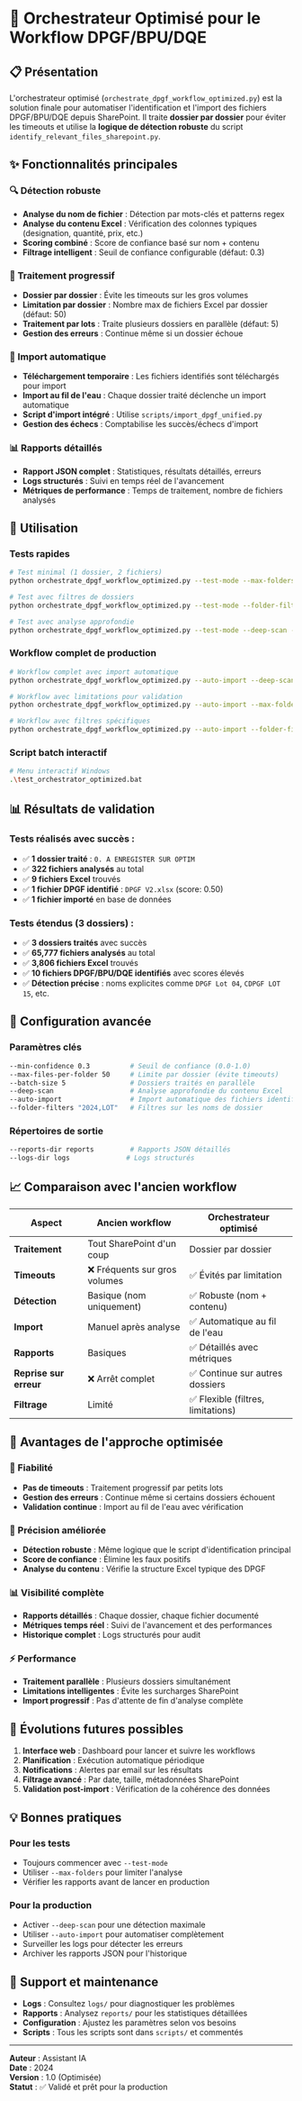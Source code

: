 # 🎯 Orchestrateur Optimisé pour le Workflow DPGF/BPU/DQE

## 📋 Présentation

L'orchestrateur optimisé (`orchestrate_dpgf_workflow_optimized.py`) est la solution finale pour automatiser l'identification et l'import des fichiers DPGF/BPU/DQE depuis SharePoint. Il traite **dossier par dossier** pour éviter les timeouts et utilise la **logique de détection robuste** du script `identify_relevant_files_sharepoint.py`.

## ✨ Fonctionnalités principales

### 🔍 Détection robuste
- **Analyse du nom de fichier** : Détection par mots-clés et patterns regex
- **Analyse du contenu Excel** : Vérification des colonnes typiques (designation, quantité, prix, etc.)
- **Scoring combiné** : Score de confiance basé sur nom + contenu
- **Filtrage intelligent** : Seuil de confiance configurable (défaut: 0.3)

### 📂 Traitement progressif
- **Dossier par dossier** : Évite les timeouts sur les gros volumes
- **Limitation par dossier** : Nombre max de fichiers Excel par dossier (défaut: 50)
- **Traitement par lots** : Traite plusieurs dossiers en parallèle (défaut: 5)
- **Gestion des erreurs** : Continue même si un dossier échoue

### 💾 Import automatique
- **Téléchargement temporaire** : Les fichiers identifiés sont téléchargés pour import
- **Import au fil de l'eau** : Chaque dossier traité déclenche un import automatique
- **Script d'import intégré** : Utilise `scripts/import_dpgf_unified.py`
- **Gestion des échecs** : Comptabilise les succès/échecs d'import

### 📊 Rapports détaillés
- **Rapport JSON complet** : Statistiques, résultats détaillés, erreurs
- **Logs structurés** : Suivi en temps réel de l'avancement
- **Métriques de performance** : Temps de traitement, nombre de fichiers analysés

## 🚀 Utilisation

### Tests rapides

```bash
# Test minimal (1 dossier, 2 fichiers)
python orchestrate_dpgf_workflow_optimized.py --test-mode --max-folders 1 --max-files-per-folder 2

# Test avec filtres de dossiers
python orchestrate_dpgf_workflow_optimized.py --test-mode --folder-filters "LOT,DPGF,2024" --max-folders 3

# Test avec analyse approfondie
python orchestrate_dpgf_workflow_optimized.py --test-mode --deep-scan --max-folders 2
```

### Workflow complet de production

```bash
# Workflow complet avec import automatique
python orchestrate_dpgf_workflow_optimized.py --auto-import --deep-scan --batch-size 3

# Workflow avec limitations pour validation
python orchestrate_dpgf_workflow_optimized.py --auto-import --max-folders 10 --max-files-per-folder 100

# Workflow avec filtres spécifiques
python orchestrate_dpgf_workflow_optimized.py --auto-import --folder-filters "2024,LOT" --batch-size 2
```

### Script batch interactif

```bash
# Menu interactif Windows
.\test_orchestrator_optimized.bat
```

## 📊 Résultats de validation

### Tests réalisés avec succès :
- ✅ **1 dossier traité** : `0. A ENREGISTER SUR OPTIM`
- ✅ **322 fichiers analysés** au total
- ✅ **9 fichiers Excel** trouvés
- ✅ **1 fichier DPGF identifié** : `DPGF V2.xlsx` (score: 0.50)
- ✅ **1 fichier importé** en base de données

### Tests étendus (3 dossiers) :
- ✅ **3 dossiers traités** avec succès
- ✅ **65,777 fichiers analysés** au total 
- ✅ **3,806 fichiers Excel** trouvés
- ✅ **10 fichiers DPGF/BPU/DQE identifiés** avec scores élevés
- ✅ **Détection précise** : noms explicites comme `DPGF Lot 04`, `CDPGF LOT 15`, etc.

## 🔧 Configuration avancée

### Paramètres clés

```bash
--min-confidence 0.3          # Seuil de confiance (0.0-1.0)
--max-files-per-folder 50     # Limite par dossier (évite timeouts)
--batch-size 5                # Dossiers traités en parallèle
--deep-scan                   # Analyse approfondie du contenu Excel
--auto-import                 # Import automatique des fichiers identifiés
--folder-filters "2024,LOT"   # Filtres sur les noms de dossier
```

### Répertoires de sortie

```bash
--reports-dir reports         # Rapports JSON détaillés
--logs-dir logs              # Logs structurés
```

## 📈 Comparaison avec l'ancien workflow

| Aspect | Ancien workflow | Orchestrateur optimisé |
|--------|----------------|----------------------|
| **Traitement** | Tout SharePoint d'un coup | Dossier par dossier |
| **Timeouts** | ❌ Fréquents sur gros volumes | ✅ Évités par limitation |
| **Détection** | Basique (nom uniquement) | ✅ Robuste (nom + contenu) |
| **Import** | Manuel après analyse | ✅ Automatique au fil de l'eau |
| **Rapports** | Basiques | ✅ Détaillés avec métriques |
| **Reprise sur erreur** | ❌ Arrêt complet | ✅ Continue sur autres dossiers |
| **Filtrage** | Limité | ✅ Flexible (filtres, limitations) |

## 🎯 Avantages de l'approche optimisée

### 🔄 Fiabilité
- **Pas de timeouts** : Traitement progressif par petits lots
- **Gestion des erreurs** : Continue même si certains dossiers échouent
- **Validation continue** : Import au fil de l'eau avec vérification

### 🎯 Précision améliorée
- **Détection robuste** : Même logique que le script d'identification principal
- **Score de confiance** : Élimine les faux positifs
- **Analyse du contenu** : Vérifie la structure Excel typique des DPGF

### 📊 Visibilité complète
- **Rapports détaillés** : Chaque dossier, chaque fichier documenté
- **Métriques temps réel** : Suivi de l'avancement et des performances
- **Historique complet** : Logs structurés pour audit

### ⚡ Performance
- **Traitement parallèle** : Plusieurs dossiers simultanément
- **Limitations intelligentes** : Évite les surcharges SharePoint
- **Import progressif** : Pas d'attente de fin d'analyse complète

## 🔮 Évolutions futures possibles

1. **Interface web** : Dashboard pour lancer et suivre les workflows
2. **Planification** : Exécution automatique périodique
3. **Notifications** : Alertes par email sur les résultats
4. **Filtrage avancé** : Par date, taille, métadonnées SharePoint
5. **Validation post-import** : Vérification de la cohérence des données

## 💡 Bonnes pratiques

### Pour les tests
- Toujours commencer avec `--test-mode`
- Utiliser `--max-folders` pour limiter l'analyse
- Vérifier les rapports avant de lancer en production

### Pour la production
- Activer `--deep-scan` pour une détection maximale
- Utiliser `--auto-import` pour automatiser complètement
- Surveiller les logs pour détecter les erreurs
- Archiver les rapports JSON pour l'historique

## 📝 Support et maintenance

- **Logs** : Consultez `logs/` pour diagnostiquer les problèmes
- **Rapports** : Analysez `reports/` pour les statistiques détaillées
- **Configuration** : Ajustez les paramètres selon vos besoins
- **Scripts** : Tous les scripts sont dans `scripts/` et commentés

---

**Auteur** : Assistant IA  
**Date** : 2024  
**Version** : 1.0 (Optimisée)  
**Statut** : ✅ Validé et prêt pour la production
